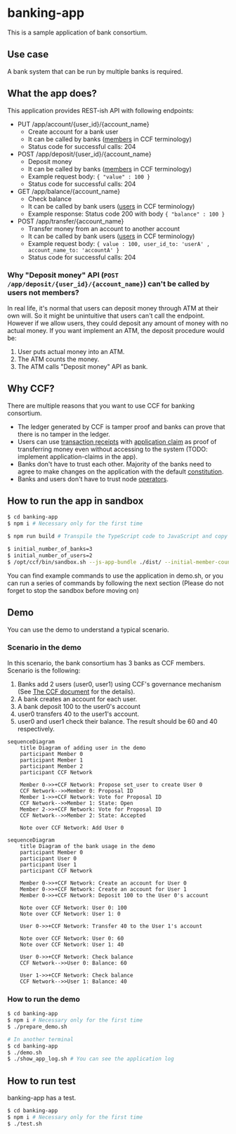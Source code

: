 # banking-app

This is a sample application of bank consortium.

## Use case

A bank system that can be run by multiple banks is required.

## What the app does?

This application provides REST-ish API with following endpoints:

- PUT /app/account/{user_id}/{account_name}
    - Create account for a bank user
    - It can be called by banks ([members](https://microsoft.github.io/CCF/main/overview/glossary.html#term-Members) in CCF terminology)
    - Status code for successful calls: 204
- POST /app/deposit/{user_id}/{account_name}
    - Deposit money
    - It can be called by banks ([members](https://microsoft.github.io/CCF/main/overview/glossary.html#term-Members) in CCF terminology)
    - Example request body: `{ "value" : 100 }`
    - Status code for successful calls: 204
- GET /app/balance/{account_name}
    - Check balance
    - It can be called by bank users ([users](https://microsoft.github.io/CCF/main/overview/glossary.html#term-Users) in CCF terminology)
    - Example response: Status code 200 with body `{ "balance" : 100 }`
- POST /app/transfer/{account_name}
    - Transfer money from an account to another account
    - It can be called by bank users ([users](https://microsoft.github.io/CCF/main/overview/glossary.html#term-Users) in CCF terminology)
    - Example request body: `{ value : 100, user_id_to: 'userA' , account_name_to: 'accountA' }`
    - Status code for successful calls: 204

### Why "Deposit money" API (`POST /app/deposit/{user_id}/{account_name}`) can't be called by users not members?

In real life, it's normal that users can deposit money through ATM at their own will. So it might be unintuitive that users can't call the endpoint. However if we allow users, they could deposit any amount of money with no actual money.
If you want implement an ATM, the deposit procedure would be:
1. User puts actual money into an ATM.
2. The ATM counts the money.
3. The ATM calls "Deposit money" API as bank.


## Why CCF?

There are multiple reasons that you want to use CCF for banking consortium.

- The ledger generated by CCF is tamper proof and banks can prove that there is no tamper in the ledger.
- Users can use [transaction receipts](https://microsoft.github.io/CCF/main/audit/receipts.html#receipts) with [application claim](https://microsoft.github.io/CCF/main/use_apps/verify_tx.html#application-claims) as proof of transferring money even without accessing to the system (TODO: implement application-claims in the app).
- Banks don't have to trust each other. Majority of the banks need to agree to make changes on the application with the default [constitution](https://microsoft.github.io/CCF/main/governance/constitution.html#constitution).
- Banks and users don't have to trust node [operators](https://microsoft.github.io/CCF/main/overview/glossary.html#term-Operators).

## How to run the app in sandbox

```bash
$ cd banking-app
$ npm i # Necessary only for the first time

$ npm run build # Transpile the TypeScript code to JavaScript and copy the output to `dist` directory 

$ initial_number_of_banks=3
$ initial_number_of_users=2
$ /opt/ccf/bin/sandbox.sh --js-app-bundle ./dist/ --initial-member-count $initial_number_of_banks --initial-user-count $initial_number_of_users
```

You can find example commands to use the application in demo.sh, or you can run a series of commands by following the next section (Please do not forget to stop the sandbox before moving on)

## Demo

You can use the demo to understand a typical scenario.

### Scenario in the demo

In this scenario, the bank consortium has 3 banks as CCF members.
Scenario is the following:
1. Banks add 2 users (user0, user1) using CCF's governance mechanism (See [The CCF document](https://microsoft.github.io/CCF/main/governance/open_network.html#adding-users) for the details).
2. A bank creates an account for each user.
3. A bank deposit 100 to the user0's account
4. user0 transfers 40 to the user1's account.
5. user0 and user1 check their balance. The result should be 60 and 40 respectively.

```mermaid
sequenceDiagram
    title Diagram of adding user in the demo
    participant Member 0
    participant Member 1
    participant Member 2
    participant CCF Network

    Member 0->>+CCF Network: Propose set_user to create User 0
    CCF Network-->>Member 0: Proposal ID
    Member 1->>+CCF Network: Vote for Proposal ID
    CCF Network-->>Member 1: State: Open
    Member 2->>+CCF Network: Vote for Proposal ID
    CCF Network-->>Member 2: State: Accepted

    Note over CCF Network: Add User 0
```

```mermaid
sequenceDiagram
    title Diagram of the bank usage in the demo
    participant Member 0
    participant User 0
    participant User 1
    participant CCF Network

    Member 0->>+CCF Network: Create an account for User 0
    Member 0->>+CCF Network: Create an account for User 1
    Member 0->>+CCF Network: Deposit 100 to the User 0's account

    Note over CCF Network: User 0: 100
    Note over CCF Network: User 1: 0

    User 0->>+CCF Network: Transfer 40 to the User 1's account

    Note over CCF Network: User 0: 60
    Note over CCF Network: User 1: 40

    User 0->>+CCF Network: Check balance
    CCF Network-->>User 0: Balance: 60

    User 1->>+CCF Network: Check balance
    CCF Network-->>User 1: Balance: 40
```

### How to run the demo

```bash
$ cd banking-app
$ npm i # Necessary only for the first time
$ ./prepare_demo.sh

# In another terminal
$ cd banking-app
$ ./demo.sh
$ ./show_app_log.sh # You can see the application log
```

## How to run test

banking-app has a test.

```bash
$ cd banking-app
$ npm i # Necessary only for the first time
$ ./test.sh
```

